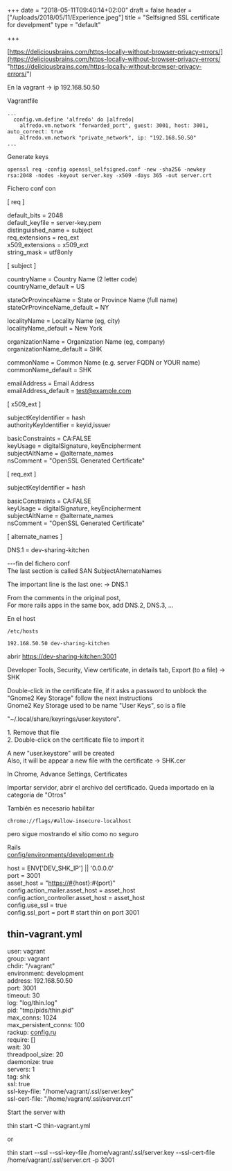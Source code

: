 +++
date = "2018-05-11T09:40:14+02:00"
draft = false
header = ["/uploads/2018/05/11/Experience.jpeg"]
title = "Selfsigned SSL certificate for develpment"
type = "default"

+++
<!--more-->

[https://deliciousbrains.com/https-locally-without-browser-privacy-errors/](https://deliciousbrains.com/https-locally-without-browser-privacy-errors/ "https://deliciousbrains.com/https-locally-without-browser-privacy-errors/")

En la vagrant -> ip 192.168.50.50

Vagrantfile

    ...
      config.vm.define 'alfredo' do |alfredo|
        alfredo.vm.network "forwarded_port", guest: 3001, host: 3001, auto_correct: true
        alfredo.vm.network "private_network", ip: "192.168.50.50"
    ...
    

Generate keys

    openssl req -config openssl_selfsigned.conf -new -sha256 -newkey rsa:2048 -nodes -keyout server.key -x509 -days 365 -out server.crt

Fichero conf con

\[ req \]

default_bits        = 2048  
default_keyfile     = server-key.pem  
distinguished_name  = subject  
req_extensions      = req_ext  
x509_extensions     = x509_ext  
string_mask         = utf8only

\[ subject \]

countryName                 = Country Name (2 letter code)  
countryName_default         = US

stateOrProvinceName         = State or Province Name (full name)  
stateOrProvinceName_default = NY

localityName                = Locality Name (eg, city)  
localityName_default        = New York

organizationName            = Organization Name (eg, company)  
organizationName_default    = SHK

commonName                  = Common Name (e.g. server FQDN or YOUR name)  
commonName_default          = SHK

emailAddress                = Email Address  
emailAddress_default        = [test@example.com](mailto:test@example.com)

\[ x509_ext \]

subjectKeyIdentifier   = hash  
authorityKeyIdentifier = keyid,issuer

basicConstraints       = CA:FALSE  
keyUsage               = digitalSignature, keyEncipherment  
subjectAltName         = @alternate_names  
nsComment              = "OpenSSL Generated Certificate"

\[ req_ext \]

subjectKeyIdentifier = hash

basicConstraints     = CA:FALSE  
keyUsage             = digitalSignature, keyEncipherment  
subjectAltName       = @alternate_names  
nsComment            = "OpenSSL Generated Certificate"

\[ alternate_names \]

DNS.1       = dev-sharing-kitchen

---fin del fichero conf  
The last section is called SAN SubjectAlternateNames

The important line is the last one: -> DNS.1

From the comments in the original post,  
For more rails apps in the same box, add DNS.2, DNS.3, ...

En el host

    /etc/hosts
    
    192.168.50.50 dev-sharing-kitchen

abrir [https://dev-sharing-kitchen:3001](https://dev-sharing-kitchen:3001/)

Developer Tools, Security, View certificate, in details tab, Export (to a file) -> SHK

Double-click in the certificate file, if it asks a password to unblock the "Gnome2 Key Storage" follow the next instructions  
Gnome2 Key Storage used to be name "User Keys", so is a file

"\~/.local/share/keyrings/user.keystore".

1\. Remove that file  
2\. Double-click on the certificate file to import it

A new "user.keystore" will be created  
Also, it will be appear a new file with the certificate -> SHK.cer

In Chrome, Advance Settings, Certificates

Importar servidor, abrir el archivo del certificado. Queda importado en la categoría de "Otros"

También es necesario habilitar

    chrome://flags/#allow-insecure-localhost

pero sigue mostrando el sitio como no seguro

Rails  
[config/environments/development.rb](http://config/environments/development.rb)

host = ENV\['DEV_SHK_IP'\] || '0.0.0.0'  
port = 3001  
asset_host = "[https://#](https:/#){host}:#{port}"  
config.action_mailer.asset_host = asset_host  
config.action_controller.asset_host = asset_host  
config.use_ssl = true  
config.ssl_port = port # start thin on port 3001

## thin-vagrant.yml

user: vagrant  
group: vagrant  
chdir: "/vagrant"  
environment: development  
address: 192.168.50.50  
port: 3001  
timeout: 30  
log: "log/thin.log"  
pid: "tmp/pids/thin.pid"  
max_conns: 1024  
max_persistent_conns: 100  
rackup: [config.ru](http://config.ru/)  
require: \[\]  
wait: 30  
threadpool_size: 20  
daemonize: true  
servers: 1  
tag: shk  
ssl: true  
ssl-key-file: "/home/vagrant/.ssl/server.key"  
ssl-cert-file: "/home/vagrant/.ssl/server.crt"

Start the server with

thin start -C thin-vagrant.yml

or

thin start --ssl  --ssl-key-file /home/vagrant/.ssl/server.key --ssl-cert-file /home/vagrant/.ssl/server.crt -p 3001